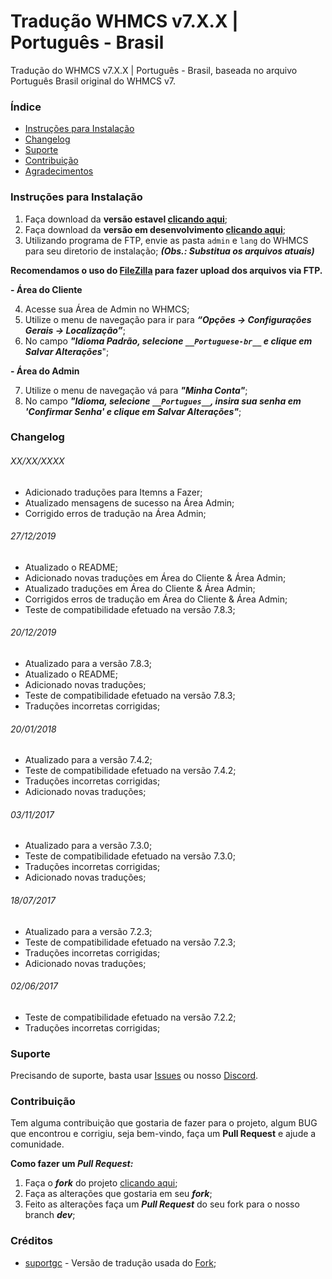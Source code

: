 # Tradução WHMCS v7.X.X | Português - Brasil
Tradução do WHMCS v7.X.X | Português - Brasil, baseada no arquivo Português Brasil original do WHMCS v7.

### Índice
- [Instruções para Instalação](#instruções-para-instalação)
- [Changelog](#changelog)
- [Suporte](#suporte)
- [Contribuição](#contribuição)
- [Agradecimentos](#agradecimentos)

### Instruções para Instalação
1. Faça download da **versão estavel [clicando aqui](https://github.com/paulocrash/Traducao-WHMCS-7.x-pt_BR/archive/master.zip)**;
2. Faça download da **versão em desenvolvimento [clicando aqui](https://github.com/paulocrash/Traducao-WHMCS-Portugues-BR/archive/dev.zip)**;
3. Utilizando programa de FTP, envie as pasta `admin` e `lang` do WHMCS para seu diretorio de instalação; ***(Obs.: Substitua os arquivos atuais)***

**Recomendamos o uso do [FileZilla](https://filezilla-project.org/) para fazer upload dos arquivos via FTP.**

**- Área do Cliente**

4. Acesse sua Área de Admin no WHMCS;
5. Utilize o menu de navegação para ir para ***“Opções -> Configurações Gerais -> Localização”***;
6. No campo ***"Idioma Padrão, selecione `__Portuguese-br__` e clique em Salvar Alterações***";

**- Área do Admin**

7. Utilize o menu de navegação vá para ***"Minha Conta"***;
8. No campo ***"Idioma, selecione `__Portugues__`, insira sua senha em '__Confirmar Senha__' e clique em Salvar Alterações"***;

### Changelog
###### XX/XX/XXXX
- Adicionado traduções para Itemns a Fazer;
- Atualizado mensagens de sucesso na Área Admin;
- Corrigido erros de tradução na Área Admin;

###### 27/12/2019
- Atualizado o README;
- Adicionado novas traduções em Área do Cliente & Área Admin;
- Atualizado traduções em Área do Cliente & Área Admin;
- Corrigidos erros de tradução em Área do Cliente & Área Admin;
- Teste de compatibilidade efetuado na versão 7.8.3;

###### 20/12/2019
- Atualizado para a versão 7.8.3;
- Atualizado o README;
- Adicionado novas traduções;
- Teste de compatibilidade efetuado na versão 7.8.3;
- Traduções incorretas corrigidas;

###### 20/01/2018
 - Atualizado para a versão 7.4.2;
 - Teste de compatibilidade efetuado na versão 7.4.2;
 - Traduções incorretas corrigidas;
 - Adicionado novas traduções;
 
###### 03/11/2017
 - Atualizado para a versão 7.3.0;
 - Teste de compatibilidade efetuado na versão 7.3.0;
 - Traduções incorretas corrigidas;
 - Adicionado novas traduções;
 
###### 18/07/2017
 - Atualizado para a versão 7.2.3;
 - Teste de compatibilidade efetuado na versão 7.2.3;
 - Traduções incorretas corrigidas;
 - Adicionado novas traduções;

###### 02/06/2017
 - Teste de compatibilidade efetuado na versão 7.2.2;
 - Traduções incorretas corrigidas;

### Suporte
Precisando de suporte, basta usar [Issues](https://github.com/paulocrash/Traducao-WHMCS-7.x-pt_BR/issues/new/choose) ou nosso [Discord](https://discord.gg/vzCanCk).

### Contribuição
Tem alguma contribuição que gostaria de fazer para o projeto, algum BUG que encontrou e corrigiu, seja bem-vindo, faça um **Pull Request** e ajude a comunidade.

**Como fazer um *Pull Request:***
1. Faça o ***fork*** do projeto [clicando aqui](https://github.com/paulocrash/Traducao-WHMCS-Portugues-BR/fork); 
2. Faça as alterações que gostaria em seu ***fork***;
3. Feito as alterações faça um ***Pull Request*** do seu fork para o nosso branch ***dev***;

### Créditos
* [suportgc](https://github.com/suportgc) - Versão de tradução usada do [Fork](https://github.com/suportgc/Traducao-WHMCS-7.x-pt_BR);
